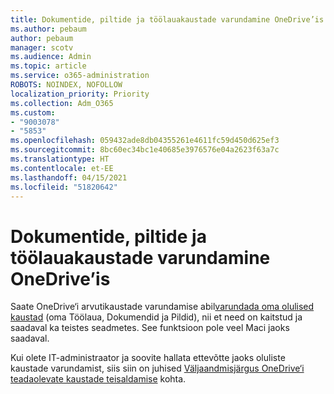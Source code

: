 ```yaml
---
title: Dokumentide, piltide ja töölauakaustade varundamine OneDrive’is
ms.author: pebaum
author: pebaum
manager: scotv
ms.audience: Admin
ms.topic: article
ms.service: o365-administration
ROBOTS: NOINDEX, NOFOLLOW
localization_priority: Priority
ms.collection: Adm_O365
ms.custom:
- "9003078"
- "5853"
ms.openlocfilehash: 059432ade8db04355261e4611fc59d450d625ef3
ms.sourcegitcommit: 8bc60ec34bc1e40685e3976576e04a2623f63a7c
ms.translationtype: HT
ms.contentlocale: et-EE
ms.lasthandoff: 04/15/2021
ms.locfileid: "51820642"
---
```

# <a name="back-up-your-documents-pictures-and-desktop-folders-with-onedrive"></a>Dokumentide, piltide ja töölauakaustade varundamine OneDrive’is

Saate OneDrive‘i arvutikaustade varundamise abil[varundada oma olulised kaustad](https://support.office.com/article/d61a7930-a6fb-4b95-b28a-6552e77c3057)  (oma Töölaua, Dokumendid ja Pildid), nii et need on kaitstud ja saadaval ka teistes seadmetes. See funktsioon pole veel Maci jaoks saadaval.  

Kui olete IT-administraator ja soovite hallata ettevõtte jaoks oluliste kaustade varundamist, siis siin on juhised [Väljaandmisjärgus OneDrive‘i teadaolevate kaustade teisaldamise](https://docs.microsoft.com/onedrive/redirect-known-folders) kohta.
